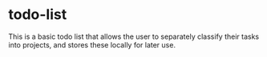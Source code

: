 # todo-list
This is a basic todo list that allows the user to separately classify their tasks into projects, and stores these locally for later use. 
